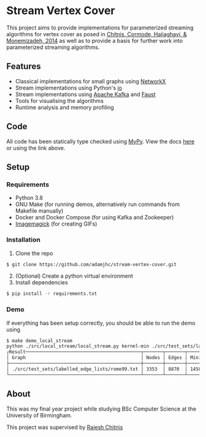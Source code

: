 # Stream Vertex Cover

This project aims to provide implementations for parameterized streaming algorithms for vertex cover as posed in [Chitnis, Cormode, Hajiaghayi, & Monemizadeh, 2014](https://arxiv.org/abs/1405.0093) as well as to provide a basis for further work into parameterized streaming algorithms.

## Features

- Classical implementations for small graphs using [NetworkX](https://networkx.github.io/)
- Stream implementations using Python's [io](https://docs.python.org/3/library/io.html)
- Stream implementations using [Apache Kafka](https://kafka.apache.org/) and [Faust](http://faust.readthedocs.io/)
- Tools for visualising the algorithms
- Runtime analysis and memory profiling

## Code

All code has been statically type checked using [MyPy](http://mypy-lang.org/). View the docs [here](https://stream-vertex-cover.readthedocs.io/) or using the link above.

## Setup

### Requirements

- Python 3.8
- GNU Make (for running demos, alternatively run commands from Makefile manually)
- Docker and Docker Compose (for using Kafka and Zookeeper)
- [Imagemagick](https://imagemagick.org/) (for creating GIFs)

### Installation

1. Clone the repo

```sh
$ git clone https://github.com/adamjhc/stream-vertex-cover.git
```

2. (Optional) Create a python virtual environment
3. Install dependencies

```sh
$ pip install -r requirements.txt
```

### Demo

If everything has been setup correctly, you should be able to run the demo using

```sh
$ make demo_local_stream
python ./src/local_stream/local_stream.py kernel-min ./src/test_sets/labelled_edge_lists/rome99.txt
┌Result──────────────────────────────────────────┬───────┬───────┬───────────────────────────┐
│ Graph                                          │ Nodes │ Edges │ Minimum Vertex Cover Size │
├────────────────────────────────────────────────┼───────┼───────┼───────────────────────────┤
│ ./src/test_sets/labelled_edge_lists/rome99.txt │ 3353  │ 8870  │ 1458                      │
└────────────────────────────────────────────────┴───────┴───────┴───────────────────────────┘
```

## About

This was my final year project while studying BSc Computer Science at the University of Birmingham.

This project was supervised by [Rajesh Chitnis](https://rajeshchitnis.github.io/)
